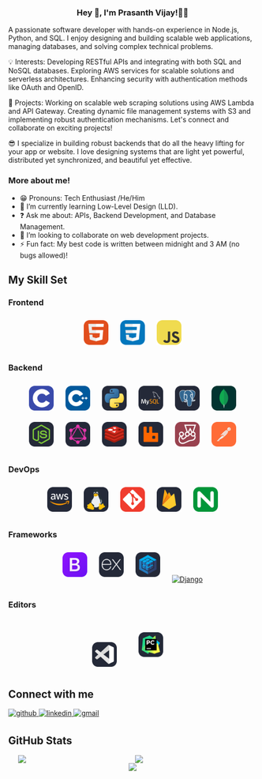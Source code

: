 ### <div align="center">Hey 👋, I'm Prasanth Vijay!👨‍💻 

A passionate software developer with hands-on experience in Node.js, Python, and SQL. I enjoy designing and building scalable web applications, managing databases, and solving complex technical problems.

💡 Interests: Developing RESTful APIs and integrating with both SQL and NoSQL databases. Exploring AWS services for scalable solutions and serverless architectures. Enhancing security with authentication methods like OAuth and OpenID.

🚀 Projects: Working on scalable web scraping solutions using AWS Lambda and API Gateway. Creating dynamic file management systems with S3 and implementing robust authentication mechanisms. Let's connect and collaborate on exciting projects!

😎 I specialize in building robust backends that do all the heavy lifting for your app or website. I love designing systems that are light yet powerful, distributed yet synchronized, and beautiful yet effective.</div>  

### More about me!  
- 😁 Pronouns: Tech Enthusiast /He/Him  
- 🌱 I’m currently learning Low-Level Design (LLD).  
- ❓ Ask me about: APIs, Backend Development, and Database Management.  
- 🤝 I’m looking to collaborate on web development projects.  
- ⚡ Fun fact: My best code is written between midnight and 3 AM (no bugs allowed)!  

## My Skill Set  

### Frontend  
<div align="center">  
<a href="https://en.wikipedia.org/wiki/HTML5" target="_blank"><img style="margin: 10px" src="https://raw.githubusercontent.com/tandpfun/skill-icons/65dea6c4eaca7da319e552c09f4cf5a9a8dab2c8/icons/HTML.svg" alt="HTML5" height="50" /></a>  
<a href="https://www.w3schools.com/css/" target="_blank"><img style="margin: 10px" src="https://raw.githubusercontent.com/tandpfun/skill-icons/65dea6c4eaca7da319e552c09f4cf5a9a8dab2c8/icons/CSS.svg" alt="CSS3" height="50" /></a>  
<a href="https://www.javascript.com/" target="_blank"><img style="margin: 10px" src="https://raw.githubusercontent.com/tandpfun/skill-icons/65dea6c4eaca7da319e552c09f4cf5a9a8dab2c8/icons/JavaScript.svg" alt="JavaScript" height="50" /></a>  
</div>

### Backend  
<div align="center">  
<a href="https://www.cprogramming.com/" target="_blank"><img style="margin: 10px" src="https://raw.githubusercontent.com/tandpfun/skill-icons/65dea6c4eaca7da319e552c09f4cf5a9a8dab2c8/icons/C.svg" alt="C" height="50" /></a>  
<a href="https://www.cplusplus.com/" target="_blank"><img style="margin: 10px" src="https://raw.githubusercontent.com/tandpfun/skill-icons/65dea6c4eaca7da319e552c09f4cf5a9a8dab2c8/icons/CPP.svg" alt="C++" height="50" /></a>  
<a href="https://www.python.org/" target="_blank"><img style="margin: 10px" src="https://raw.githubusercontent.com/tandpfun/skill-icons/65dea6c4eaca7da319e552c09f4cf5a9a8dab2c8/icons/Python-Dark.svg" alt="Python" height="50" /></a>  
<a href="https://www.mysql.com/" target="_blank"><img style="margin: 10px" src="https://raw.githubusercontent.com/tandpfun/skill-icons/65dea6c4eaca7da319e552c09f4cf5a9a8dab2c8/icons/MySQL-Dark.svg" alt="MySQL" height="50" /></a>  
<a href="https://www.postgresql.org/" target="_blank"><img style="margin: 10px" src="https://raw.githubusercontent.com/tandpfun/skill-icons/65dea6c4eaca7da319e552c09f4cf5a9a8dab2c8/icons/PostgreSQL-Dark.svg" alt="PostgreSQL" height="50" /></a>  
<a href="https://www.mongodb.com/" target="_blank"><img style="margin: 10px" src="https://raw.githubusercontent.com/tandpfun/skill-icons/65dea6c4eaca7da319e552c09f4cf5a9a8dab2c8/icons/MongoDB.svg" alt="MongoDB" height="50" /></a>  
<a href="https://nodejs.org/" target="_blank"><img style="margin: 10px" src="https://raw.githubusercontent.com/tandpfun/skill-icons/65dea6c4eaca7da319e552c09f4cf5a9a8dab2c8/icons/NodeJS-Dark.svg" alt="Node.js" height="50" /></a>  
<a href="https://graphql.org/" target="_blank"><img style="margin: 10px" src="https://raw.githubusercontent.com/tandpfun/skill-icons/65dea6c4eaca7da319e552c09f4cf5a9a8dab2c8/icons/GraphQL-Dark.svg" alt="GraphQL" height="50" /></a>  
<a href="https://redis.io/" target="_blank"><img style="margin: 10px" src="https://raw.githubusercontent.com/tandpfun/skill-icons/65dea6c4eaca7da319e552c09f4cf5a9a8dab2c8/icons/Redis-Dark.svg" alt="Redis" height="50" /></a>  
<a href="https://www.rabbitmq.com/" target="_blank"><img style="margin: 10px" src="https://raw.githubusercontent.com/tandpfun/skill-icons/65dea6c4eaca7da319e552c09f4cf5a9a8dab2c8/icons/RabbitMQ-Dark.svg" alt="RabbitMQ" height="50" /></a>
<a href="https://jestjs.io/" target="_blank"><img style="margin: 10px" src="https://raw.githubusercontent.com/tandpfun/skill-icons/65dea6c4eaca7da319e552c09f4cf5a9a8dab2c8/icons/Jest.svg" alt="Jest" height="50" /></a>    
<a href="https://www.postman.com/" target="_blank"><img style="margin: 10px" src="https://raw.githubusercontent.com/tandpfun/skill-icons/65dea6c4eaca7da319e552c09f4cf5a9a8dab2c8/icons/Postman.svg" alt="Postman" height="50" /></a>  
</div>

### DevOps  
<div align="center">  
<a href="https://aws.amazon.com/" target="_blank"><img style="margin: 10px" src="https://raw.githubusercontent.com/tandpfun/skill-icons/65dea6c4eaca7da319e552c09f4cf5a9a8dab2c8/icons/AWS-Dark.svg" alt="AWS" height="50" /></a>  
<a href="https://www.linux.org/" target="_blank"><img style="margin: 10px" src="https://raw.githubusercontent.com/tandpfun/skill-icons/65dea6c4eaca7da319e552c09f4cf5a9a8dab2c8/icons/Linux-Dark.svg" alt="Linux" height="50" /></a>  
<a href="https://github.com/" target="_blank"><img style="margin: 10px" src="https://raw.githubusercontent.com/tandpfun/skill-icons/65dea6c4eaca7da319e552c09f4cf5a9a8dab2c8/icons/Git.svg" alt="Git" height="50" /></a>  
<a href="https://firebase.google.com/" target="_blank"><img style="margin: 10px" src="https://raw.githubusercontent.com/tandpfun/skill-icons/65dea6c4eaca7da319e552c09f4cf5a9a8dab2c8/icons/Firebase-Dark.svg" alt="Firebase" height="50" /></a>  
<a href="https://www.nginx.com/" target="_blank"><img style="margin: 10px" src="https://raw.githubusercontent.com/tandpfun/skill-icons/65dea6c4eaca7da319e552c09f4cf5a9a8dab2c8/icons/Nginx.svg" alt="Nginx" height="50" /></a>
</div>

### Frameworks  
<div align="center">  
<a href="https://getbootstrap.com/docs/3.4/javascript/" target="_blank"><img style="margin: 10px" src="https://raw.githubusercontent.com/tandpfun/skill-icons/65dea6c4eaca7da319e552c09f4cf5a9a8dab2c8/icons/Bootstrap.svg" alt="Bootstrap" height="50" /></a>
<a href="https://expressjs.com/" target="_blank"><img style="margin: 10px" src="https://raw.githubusercontent.com/tandpfun/skill-icons/65dea6c4eaca7da319e552c09f4cf5a9a8dab2c8/icons/ExpressJS-Dark.svg" alt="Express.js" height="50" /></a>
    <a href="https://sequelize.org/" target="_blank"><img style="margin: 10px" src="https://raw.githubusercontent.com/tandpfun/skill-icons/65dea6c4eaca7da319e552c09f4cf5a9a8dab2c8/icons/Sequelize-Dark.svg" alt="Sequelize" height="50" /></a>
<a href="https://www.djangoproject.com/" target="_blank"><img style="margin: 10px" src="https://github.com/marwin1991/profile-technology-icons/assets/62091613/9bf5650b-e534-4eae-8a26-8379d076f3b4" alt="Django" height="50" /></a>
</div>

### Editors
<div align="center">  
<a href="https://code.visualstudio.com/" target="_blank"><img style="margin: 10px" src="https://raw.githubusercontent.com/tandpfun/skill-icons/65dea6c4eaca7da319e552c09f4cf5a9a8dab2c8/icons/VSCode-Dark.svg" alt="VSCode" height="50" /></a>
<a href="https://www.jetbrains.com/pycharm/" target="_blank"><img style="padding: 30px" src="https://raw.githubusercontent.com/tandpfun/skill-icons/65dea6c4eaca7da319e552c09f4cf5a9a8dab2c8/icons/PyCharm-Dark.svg" alt="PyCharm" height="50" /></a>
</div>




## Connect with me  
<a href="https://github.com/PrasanthVijayy" target="_blank">
<img src="https://img.shields.io/badge/github-%2324292e.svg?&style=for-the-badge&logo=github&logoColor=white" alt="github" style="margin-bottom: 5px;" />
</a>

<a href="https://linkedin.com/in/prasanth-vijay/" target="_blank">
<img src="https://img.shields.io/badge/linkedin-%231E77B5.svg?&style=for-the-badge&logo=linkedin&logoColor=white" alt="linkedin" style="margin-bottom: 5px;" />
</a>

<a href="mailto:vkprasanth06@gmail.com" >
<img src="https://img.shields.io/badge/Gmail-D14836?style=for-the-badge&logo=gmail&logoColor=white" alt="gmail" style="margin-bottom: 5px;" />
</a>

## GitHub Stats  
<div align="center" style="display: flex; justify-content: center; flex-wrap: wrap; gap: 10px;">
    <img src="https://github-readme-stats.vercel.app/api?username=prasanthvijayy&show_icons=true&count_private=true&hide_border=true" style="width: 45%;"/>
    <img src="https://github-readme-stats.vercel.app/api/top-langs/?username=prasanthvijayy&hide_border=true&layout=compact" style="width: 45%;"/>
</div>

<div align="center">
<a href="https://github.com/PrasanthVijayy">
  <img src="https://visitcount.itsvg.in/api?id=prasanthvijayy&label=Profile%20Views&pretty=false" />
</a>
</div>
